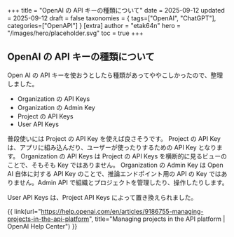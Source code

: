 +++
title = "OpenAI の API キーの種類について"
date = 2025-09-12
updated = 2025-09-12
draft = false
taxonomies = { tags=["OpenAI", "ChatGPT"], categories=["OpenAPI"] }
[extra]
author = "etak64n"
hero = "/images/hero/placeholder.svg"
toc = true
+++

## OpenAI の API キーの種類について

Open AI の API キーを使おうとしたら種類があってややこしかったので、整理しました。

- Organization の API Keys
- Organization の Admin Key
- Project の API Keys
- User API Keys

普段使いには Project の API Key を使えば良さそうです。
Project の API Key は、アプリに組み込んだり、ユーザーが使ったりするための API Key となります。
Organization の API Keys は Project の API Keys を横断的に見るビューのことで、そもそも Key ではありません。
Organization の Admin Key は Open AI 自体に対する API Key のことで、推論エンドポイント用の API の Key ではありません。Admin API で組織とプロジェクトを管理したり、操作したりします。

User API Keys は、Project API Keys によって置き換えられました。

{{ link(url="https://help.openai.com/en/articles/9186755-managing-projects-in-the-api-platform", title="Managing projects in the API platform | OpenAI Help Center") }}



